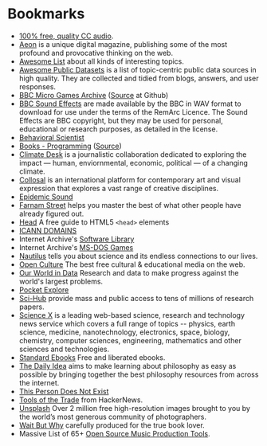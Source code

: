 # Bookmarks

- [100% free, quality CC audio](https://cchound.com).
- [Aeon](https://aeon.co) is a unique digital magazine, publishing some of the most profound and provocative thinking on the web.
- [Awesome List](https://github.com/sindresorhus/awesome) about all kinds of interesting topics.
- [Awesome Public Datasets](https://github.com/awesomedata/awesome-public-datasets) is a list of topic-centric public data sources in high quality. They are collected and tidied from blogs, answers, and user responses.
- [BBC Micro Games Archive](http://bbcmicro.co.uk) ([Source](https://github.com/pau1ie/bbcmicro.co.uk) at Github)
- [BBC Sound Effects](http://bbcsfx.acropolis.org.uk) are made available by the BBC in WAV format to download for use under the terms of the RemArc Licence. The Sound Effects are BBC copyright, but they may be used for personal, educational or research purposes, as detailed in the license.
- [Behavioral Scientist](https://behavioralscientist.org)
- [Books - Programming](https://ebookfoundation.github.io/free-programming-books/) ([Source](https://github.com/EbookFoundation/free-programming-books))
- [Climate Desk](http://theclimatedesk.org) is a journalistic collaboration dedicated to exploring the impact — human, enviornmental, economic, political — of a changing climate.
- [Collosal](https://www.thisiscolossal.com) is an international platform for contemporary art and visual expression that explores a vast range of creative disciplines.
- [Epidemic Sound](https://www.epidemicsound.com)
- [Farnam Street](https://fs.blog) helps you master the best of what other people have already figured out.
- [Head](https://htmlhead.dev) A free guide to HTML5 `<head>` elements
- [ICANN DOMAINS](https://publicsuffix.org/list/public_suffix_list.dat)
- Internet Archive's [Software Library](https://archive.org/details/softwarelibrary)
- Internet Archive's [MS-DOS Games](https://archive.org/details/softwarelibrary_msdos_games)
- [Nautilus](http://nautil.us) tells you about science and its endless connections to our lives.
- [Open Culture](http://www.openculture.com) The best free cultural & educational media on the web.
- [Our World in Data](https://ourworldindata.org) Research and data to make progress against the world's largest problems.
- [Pocket Explore](https://getpocket.com/explore)
- [Sci-Hub](https://sci-hub.st) provide mass and public access to tens of millions of research papers.
- [Science X](https://sciencex.com/) is a leading web-based science, research and technology news service which covers a full range of topics -- physics, earth science, medicine, nanotechnology, electronics, space, biology, chemistry, computer sciences, engineering, mathematics and other sciences and technologies.
- [Standard Ebooks](https://standardebooks.org) Free and liberated ebooks.
- [The Daily Idea](https://thedailyidea.org/) aims to make learning about philosophy as easy as possible by bringing together the best philosophy resources from across the internet.
- [This Person Does Not Exist](https://thispersondoesnotexist.com)
- [Tools of the Trade](https://github.com/cjbarber/ToolsOfTheTrade) from HackerNews.
- [Unsplash](https://unsplash.com) Over 2 million free high-resolution images brought to you by the world’s most generous community of photographers.
- [Wait But Why](https://waitbutwhy.com) carefully produced for the true book lover.
- Massive List of 65+ [Open Source Music Production Tools](https://midination.com/free-music-production-software/).
